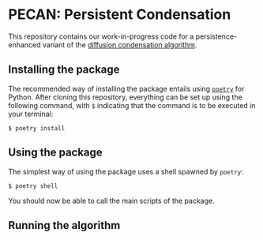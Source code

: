 # PECAN: Persistent Condensation

This repository contains our work-in-progress code for
a persistence-enhanced variant of the [diffusion condensation
algorithm](https://ieeexplore.ieee.org/document/9006013).

## Installing the package

The recommended way of installing the package entails using
[`poetry`](https://python-poetry.org/) for Python. After cloning this
repository, everything can be set up using the following command, with
`$` indicating that the command is to be executed in your terminal:

```
$ poetry install 
```

## Using the package

The simplest way of using the package uses a shell spawned by `poetry`:

```
$ poetry shell
```

You should now be able to call the main scripts of the package.

## Running the algorithm

